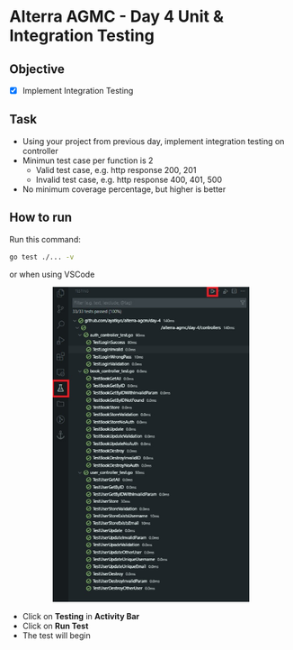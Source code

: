 # Alterra AGMC - Day 4 Unit & Integration Testing 

## Objective

- [x] Implement Integration Testing

## Task

- Using your project from previous day, implement integration testing on controller
- Minimun test case per function is 2
  - Valid test case, e.g. http response 200, 201
  - Invalid test case, e.g. http response 400, 401, 500
- No minimum coverage percentage, but higher is better

## How to run

Run this command:

```bash
go test ./... -v
```

or when using VSCode

<p align="center">
  <img
    width="350"
    src="./day-4-test-vscode.jpg"
  />
</p>

- Click on **Testing** in **Activity Bar**
- Click on **Run Test**
- The test will begin